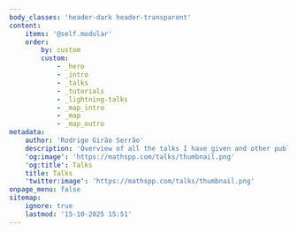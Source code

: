 ```yaml
---
body_classes: 'header-dark header-transparent'
content:
    items: '@self.modular'
    order:
        by: custom
        custom:
            - _hero
            - _intro
            - _talks
            - _tutorials
            - _lightning-talks
            - _map_intro
            - _map
            - _map_outro
metadata:
    author: 'Rodrigo Girão Serrão'
    description: 'Overview of all the talks I have given and other public speaking appearances.'
    'og:image': 'https://mathspp.com/talks/thumbnail.png'
    'og:title': Talks
    title: Talks
    'twitter:image': 'https://mathspp.com/talks/thumbnail.png'
onpage_menu: false
sitemap:
    ignore: true
    lastmod: '15-10-2025 15:51'
---
```


